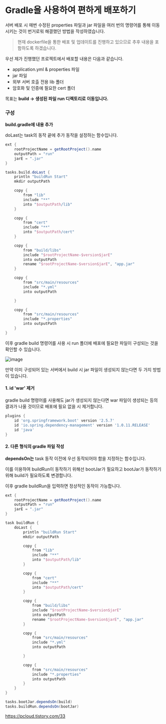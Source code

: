 # Gradle을 사용하여 편하게 배포하기

서버 배포 시 매번 수정된 properties 파일과 jar 파일을 여러 번의 명령어를 통해 이동시키는 것이 번거로워 해결했던 방법을 작성하였습니다.

> 현재 dockerfile을 통한 배포 및 업데이트를 진행하고 있으므로 추후 내용을 포함하도록 하겠습니다.

 

우선 제가 진행했던 프로젝트에서 배포할 내용은 다음과 같습니다.

- application.yml & properties 파일
- jar 파일
- 외부 서버 호출 전용 lib 폴더
- 암호화 및 인증에 필요한 cert 폴더

목표는 **build -> 생성된 파일 run 디렉토리로 이동입니다.**

 

### 구성

**build.gradle에 내용 추가**

doLast는 task의 동작 끝에 추가 동작을 설정하는 함수입니다.

```groovy
ext {
    rootProjectName = getRootProject().name
    outputPath = "run"
    jarE = ".jar"
}

tasks.build.doLast {
    println "buildRun Start"
    mkdir outputPath

    copy {
        from "lib"
        include "**"
        into "$outputPath/lib"
    }

    copy {
        from "cert"
        include "**"
        into "$outputPath/cert"
    }

    copy {
        from "build/libs"
        include "$rootProjectName-$version$jarE"
        into outputPath
        rename "$rootProjectName-$version$jarE", "app.jar"
    }

    copy {
        from "src/main/resources"
        include "*.yml"
        into outputPath

    }

    copy {
        from "src/main/resources"
        include "*.properties"
        into outputPath
    }
}
```



이후 gradle build 명령어를 사용 시 run 폴더에 배포에 필요한 파일이 구성되는 것을 확인할 수 있습니다.



![image](https://user-images.githubusercontent.com/22608825/145991912-27b168e2-9bf2-4305-81a9-bf72964ad937.png)

만약 이미 구성되어 있는 서버에서 build 시 jar 파일이 생성되지 않는다면 두 가지 방법이 있습니다.

 

#### 1. id 'war' 제거

gradle build 명령어를 사용해도 jar가 생성되지 않는다면 war 파일이 생성되는 등의 결과가 나올 것이므로 배포에 필요 없을 시 제거합니다.

```groovy
plugins {
    id 'org.springframework.boot' version '2.5.7'
    id 'io.spring.dependency-management' version '1.0.11.RELEASE'
    id 'java'
}
```



#### 2. 다른 형식의 gradle 파일 작성

**dependsOn는** task 동작 이전에 우선 동작되어야 함을 지정하는 함수입니다.

이를 이용하여 buildRun이 동작하기 위해선 bootJar가 필요하고 bootJar가 동작하기 위해 build가 필요하도록 변경합니다.

이후 gradle buildRun을 입력하면 정상적인 동작이 가능합니다.

```groovy
ext {
    rootProjectName = getRootProject().name
    outputPath = "run"
    jarE = ".jar"
}

task buildRun {
    doLast {
        println "buildRun Start"
        mkdir outputPath

        copy {
            from "lib"
            include "**"
            into "$outputPath/lib"
        }

        copy {
            from "cert"
            include "**"
            into "$outputPath/cert"
        }

        copy {
            from "build/libs"
            include "$rootProjectName-$version$jarE"
            into outputPath
            rename "$rootProjectName-$version$jarE", "app.jar"
        }

        copy {
            from "src/main/resources"
            include "*.yml"
            into outputPath

        }

        copy {
            from "src/main/resources"
            include "*.properties"
            into outputPath
        }
    }
}

tasks.bootJar.dependsOn(build)
tasks.buildRun.dependsOn(bootJar)
```

https://pcloud.tistory.com/33
